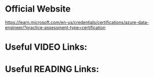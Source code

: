 # Official Website
https://learn.microsoft.com/en-us/credentials/certifications/azure-data-engineer/?practice-assessment-type=certification

# Useful VIDEO Links:

# Useful READING Links:

